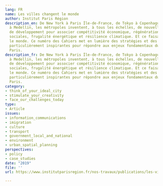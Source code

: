 ```yaml
---
lang: FR
name: Les villes changent le monde
author: Institut Paris Région
description_en: De New York à Paris Île-de-France, de Tokyo à Copenhague, de Singapour
  à Medellin, les métropoles inventent, à tous les échelles, de nouvelles trajectoires
  de développement pour associer compétitivité économique, régénération urbaine, inclusion
  sociales, frugalité énergétique et résilience climatique. Et ce faisant, elles changent
  le monde. Ce numéro des Cahiers met en lumière des stratégies et des initiatives
  particulièrement inspirantes pour répondre aux enjeux fondamentaux du (Très) Grand
  Paris.
description_fr: De New York à Paris Île-de-France, de Tokyo à Copenhague, de Singapour
  à Medellin, les métropoles inventent, à tous les échelles, de nouvelles trajectoires
  de développement pour associer compétitivité économique, régénération urbaine, inclusion
  sociales, frugalité énergétique et résilience climatique. Et ce faisant, elles changent
  le monde. Ce numéro des Cahiers met en lumière des stratégies et des initiatives
  particulièrement inspirantes pour répondre aux enjeux fondamentaux du (Très) Grand
  Paris.
category:
- think_of_your_ideal_city
- stimulate_your_creativity
- face_our_challenges_today
type:
- Article
issues:
- information_communications
- imigration
- culture
- transport
- government_local_and_national
- environment
- urban_spatial_planning
perspectives:
- policy
- case_studies
date: "2019"
file: ''
url: https://www.institutparisregion.fr/nos-travaux/publications/les-villes-changent-le-monde/

---
```

